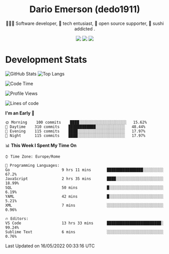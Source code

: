 <div align="center">
  
# Dario Emerson (dedo1911)
👨🏼‍💻 Software developer, 🔧 tech entusiast, 🙌 open source supporter, 🍣 sushi addicted .

[![](https://img.shields.io/badge/-Linkedin-informational?style=for-the-badge&logo=linkedin&logoColor=white&color=2867B2)](http://linkedin.com/in/dedo1911)
[![](https://img.shields.io/badge/-Telegram-informational?style=for-the-badge&logo=telegram&logoColor=white&color=0088cc)](https://t.me/dedo1911)
[![](https://img.shields.io/badge/-Facebook-informational?style=for-the-badge&logo=facebook&logoColor=white&color=3b5998)](https://fb.com/dedo1911)

</div>

# Development Stats

![GitHub Stats](https://github-readme-stats.vercel.app/api?username=dedo1911&hide=&count_private=true&title_color=84cc16&text_color=ffffff&icon_color=84cc16&bg_color=1c1917&hide_border=true&border_radius=0&show_icons=true)
![Top Langs](https://github-readme-stats.vercel.app/api/top-langs/?username=dedo1911&theme=chartreuse-dark&layout=compact)

<!--START_SECTION:waka-->
![Code Time](http://img.shields.io/badge/Code%20Time-0%20secs-blue)

![Profile Views](http://img.shields.io/badge/Profile%20Views-12-blue)

![Lines of code](https://img.shields.io/badge/From%20Hello%20World%20I%27ve%20Written-51%20Thousand%20lines%20of%20code-blue)

**I'm an Early 🐤** 

```text
🌞 Morning    100 commits    ████░░░░░░░░░░░░░░░░░░░░░   15.62% 
🌆 Daytime    310 commits    ████████████░░░░░░░░░░░░░   48.44% 
🌃 Evening    115 commits    ████░░░░░░░░░░░░░░░░░░░░░   17.97% 
🌙 Night      115 commits    ████░░░░░░░░░░░░░░░░░░░░░   17.97%

```


📊 **This Week I Spent My Time On** 

```text
⌚︎ Time Zone: Europe/Rome

💬 Programming Languages: 
Go                       9 hrs 11 mins       ████████████████░░░░░░░░░   67.2% 
JavaScript               2 hrs 35 mins       ████░░░░░░░░░░░░░░░░░░░░░   18.99% 
SQL                      50 mins             █░░░░░░░░░░░░░░░░░░░░░░░░   6.19% 
YAML                     42 mins             █░░░░░░░░░░░░░░░░░░░░░░░░   5.21% 
XML                      7 mins              ░░░░░░░░░░░░░░░░░░░░░░░░░   0.96%

🔥 Editors: 
VS Code                  13 hrs 33 mins      ████████████████████████░   99.24% 
Sublime Text             6 mins              ░░░░░░░░░░░░░░░░░░░░░░░░░   0.76%

```


 Last Updated on 16/05/2022 00:33:16 UTC
<!--END_SECTION:waka-->

<!--
**dedo1911/dedo1911** is a ✨ _special_ ✨ repository because its `README.md` (this file) appears on your GitHub profile.

Here are some ideas to get you started:

- 🔭 I’m currently working on ...
- 🌱 I’m currently learning ...
- 👯 I’m looking to collaborate on ...
- 🤔 I’m looking for help with ...
- 💬 Ask me about ...
- 📫 How to reach me: ...
- 😄 Pronouns: ...
- ⚡ Fun fact: ...
-->
